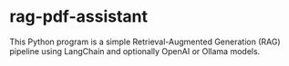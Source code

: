 # rag-pdf-assistant
This Python program is a simple Retrieval-Augmented Generation (RAG) pipeline using LangChain and optionally OpenAI or Ollama models.
